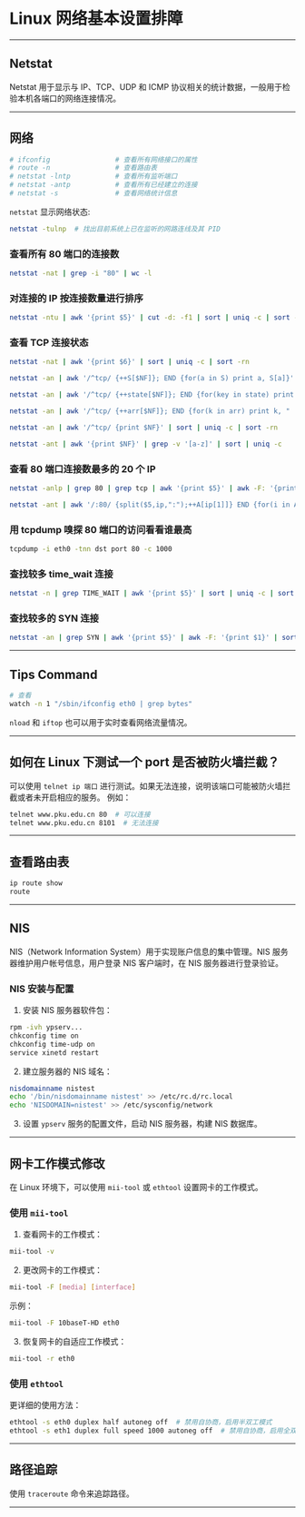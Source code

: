 
# Linux 网络基本设置排障

---

## Netstat

Netstat 用于显示与 IP、TCP、UDP 和 ICMP 协议相关的统计数据，一般用于检验本机各端口的网络连接情况。

---

## 网络

```bash
# ifconfig                # 查看所有网络接口的属性
# route -n                # 查看路由表
# netstat -lntp           # 查看所有监听端口
# netstat -antp           # 查看所有已经建立的连接
# netstat -s              # 查看网络统计信息
```

`netstat` 显示网络状态:
```bash
netstat -tulnp  # 找出目前系统上已在监听的网路连线及其 PID
```

### 查看所有 80 端口的连接数
```bash
netstat -nat | grep -i "80" | wc -l
```

### 对连接的 IP 按连接数量进行排序
```bash
netstat -ntu | awk '{print $5}' | cut -d: -f1 | sort | uniq -c | sort -n
```

### 查看 TCP 连接状态
```bash
netstat -nat | awk '{print $6}' | sort | uniq -c | sort -rn
```

```bash
netstat -an | awk '/^tcp/ {++S[$NF]}; END {for(a in S) print a, S[a]}'
```

```bash
netstat -an | awk '/^tcp/ {++state[$NF]}; END {for(key in state) print key, "	", state[key]}'
```

```bash
netstat -an | awk '/^tcp/ {++arr[$NF]}; END {for(k in arr) print k, "	", arr[k]}'
```

```bash
netstat -an | awk '/^tcp/ {print $NF}' | sort | uniq -c | sort -rn
```

```bash
netstat -ant | awk '{print $NF}' | grep -v '[a-z]' | sort | uniq -c
```

### 查看 80 端口连接数最多的 20 个 IP
```bash
netstat -anlp | grep 80 | grep tcp | awk '{print $5}' | awk -F: '{print $1}' | sort | uniq -c | sort -nr | head -n 20
```

```bash
netstat -ant | awk '/:80/ {split($5,ip,":");++A[ip[1]]} END {for(i in A) print A[i],i}' | sort -rn | head -n 20
```

### 用 tcpdump 嗅探 80 端口的访问看看谁最高
```bash
tcpdump -i eth0 -tnn dst port 80 -c 1000
```

### 查找较多 time_wait 连接
```bash
netstat -n | grep TIME_WAIT | awk '{print $5}' | sort | uniq -c | sort -rn | head -n 20
```

### 查找较多的 SYN 连接
```bash
netstat -an | grep SYN | awk '{print $5}' | awk -F: '{print $1}' | sort | uniq -c | sort -nr | more
```

---

## Tips Command

```bash
# 查看
watch -n 1 "/sbin/ifconfig eth0 | grep bytes"
```

`nload` 和 `iftop` 也可以用于实时查看网络流量情况。

---

## 如何在 Linux 下测试一个 port 是否被防火墙拦截？

可以使用 `telnet ip 端口` 进行测试。如果无法连接，说明该端口可能被防火墙拦截或者未开启相应的服务。
例如：
```bash
telnet www.pku.edu.cn 80  # 可以连接
telnet www.pku.edu.cn 8101  # 无法连接
```

---

## 查看路由表

```bash
ip route show
route
```

---

## NIS

NIS（Network Information System）用于实现账户信息的集中管理。NIS 服务器维护用户帐号信息，用户登录 NIS 客户端时，在 NIS 服务器进行登录验证。

### NIS 安装与配置

1. 安装 NIS 服务器软件包：
```bash
rpm -ivh ypserv...
chkconfig time on
chkconfig time-udp on
service xinetd restart
```

2. 建立服务器的 NIS 域名：
```bash
nisdomainname nistest
echo '/bin/nisdomainname nistest' >> /etc/rc.d/rc.local
echo 'NISDOMAIN=nistest' >> /etc/sysconfig/network
```

3. 设置 `ypserv` 服务的配置文件，启动 NIS 服务器，构建 NIS 数据库。

---

## 网卡工作模式修改

在 Linux 环境下，可以使用 `mii-tool` 或 `ethtool` 设置网卡的工作模式。

### 使用 `mii-tool`

1. 查看网卡的工作模式：
```bash
mii-tool -v
```

2. 更改网卡的工作模式：
```bash
mii-tool -F [media] [interface]
```
示例：
```bash
mii-tool -F 10baseT-HD eth0
```

3. 恢复网卡的自适应工作模式：
```bash
mii-tool -r eth0
```

### 使用 `ethtool`

更详细的使用方法：
```bash
ethtool -s eth0 duplex half autoneg off  # 禁用自协商，启用半双工模式
ethtool -s eth1 duplex full speed 1000 autoneg off  # 禁用自协商，启用全双工，速度设置为 1000Mb/s
```

---

## 路径追踪

使用 `traceroute` 命令来追踪路径。

---
